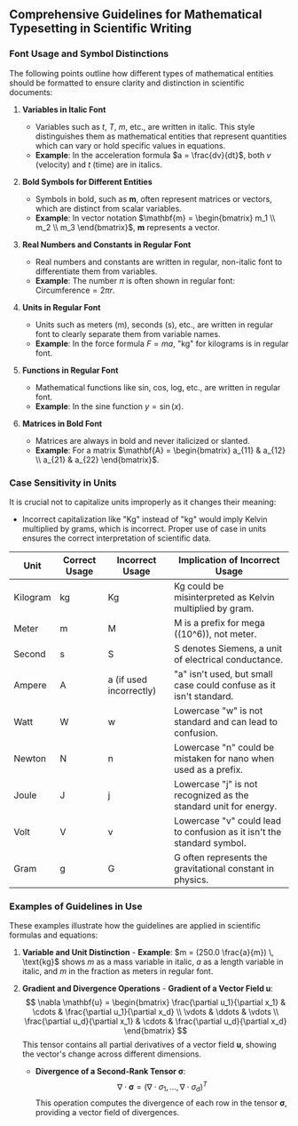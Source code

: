 ## Comprehensive Guidelines for Mathematical Typesetting in Scientific Writing

### **Font Usage and Symbol Distinctions**
The following points outline how different types of mathematical entities should be formatted to ensure clarity and distinction in scientific documents:

1. **Variables in Italic Font**
   - Variables such as $t$, $T$, $m$, etc., are written in italic. This style distinguishes them as mathematical entities that represent quantities which can vary or hold specific values in equations.
   - **Example**: In the acceleration formula $a = \frac{dv}{dt}$, both $v$ (velocity) and $t$ (time) are in italics.

2. **Bold Symbols for Different Entities**
   - Symbols in bold, such as $\mathbf{m}$, often represent matrices or vectors, which are distinct from scalar variables.
   - **Example**: In vector notation $\mathbf{m} = \begin{bmatrix} m_1 \\ m_2 \\ m_3 \end{bmatrix}$, $\mathbf{m}$ represents a vector.

3. **Real Numbers and Constants in Regular Font**
   - Real numbers and constants are written in regular, non-italic font to differentiate them from variables.
   - **Example**: The number $\pi$ is often shown in regular font: $\text{Circumference} = 2\pi r$.

4. **Units in Regular Font**
   - Units such as meters (m), seconds (s), etc., are written in regular font to clearly separate them from variable names.
   - **Example**: In the force formula $F = ma$, "kg" for kilograms is in regular font.

5. **Functions in Regular Font**
   - Mathematical functions like sin, cos, log, etc., are written in regular font.
   - **Example**: In the sine function $y = \sin(x)$.

6. **Matrices in Bold Font**
   - Matrices are always in bold and never italicized or slanted.
   - **Example**: For a matrix $\mathbf{A} = \begin{bmatrix} a_{11} & a_{12} \\ a_{21} & a_{22} \end{bmatrix}$.

### **Case Sensitivity in Units**
It is crucial not to capitalize units improperly as it changes their meaning:

- Incorrect capitalization like "Kg" instead of "kg" would imply Kelvin multiplied by grams, which is incorrect. Proper use of case in units ensures the correct interpretation of scientific data.

| **Unit** | **Correct Usage** | **Incorrect Usage** | **Implication of Incorrect Usage** |
|----------|-------------------|---------------------|------------------------------------|
| Kilogram | kg                | Kg                  | Kg could be misinterpreted as Kelvin multiplied by gram. |
| Meter    | m                 | M                   | M is a prefix for mega (\(10^6\)), not meter. |
| Second   | s                 | S                   | S denotes Siemens, a unit of electrical conductance. |
| Ampere   | A                 | a (if used incorrectly) | "a" isn't used, but small case could confuse as it isn't standard. |
| Watt     | W                 | w                   | Lowercase "w" is not standard and can lead to confusion. |
| Newton   | N                 | n                   | Lowercase "n" could be mistaken for nano when used as a prefix. |
| Joule    | J                 | j                   | Lowercase "j" is not recognized as the standard unit for energy. |
| Volt     | V                 | v                   | Lowercase "v" could lead to confusion as it isn't the standard symbol. |
| Gram     | g                 | G                   | G often represents the gravitational constant in physics. |


### **Examples of Guidelines in Use**
These examples illustrate how the guidelines are applied in scientific formulas and equations:

1. **Variable and Unit Distinction**
	   - **Example**: $m = (250.0 \frac{a}{m}) \, \text{kg}$ shows $m$ as a mass variable in italic, $a$ as a length variable in italic, and $m$ in the fraction as meters in regular font.

2. **Gradient and Divergence Operations**
	   - **Gradient of a Vector Field $\mathbf{u}$**:
     $$
     \nabla \mathbf{u} = \begin{bmatrix} 
     \frac{\partial u_1}{\partial x_1} & \cdots & \frac{\partial u_1}{\partial x_d} \\
     \vdots & \ddots & \vdots \\
     \frac{\partial u_d}{\partial x_1} & \cdots & \frac{\partial u_d}{\partial x_d}
     \end{bmatrix}
     $$
     This tensor contains all partial derivatives of a vector field $\mathbf{u}$, showing the vector's change across different dimensions.
   - **Divergence of a Second-Rank Tensor $\boldsymbol{\sigma}$**:
     $$
     \nabla \cdot \boldsymbol{\sigma} = (\nabla \cdot \sigma_1, \ldots, \nabla \cdot \sigma_d)^T
     $$
     This operation computes the divergence of each row in the tensor $\boldsymbol{\sigma}$, providing a vector field of divergences.



